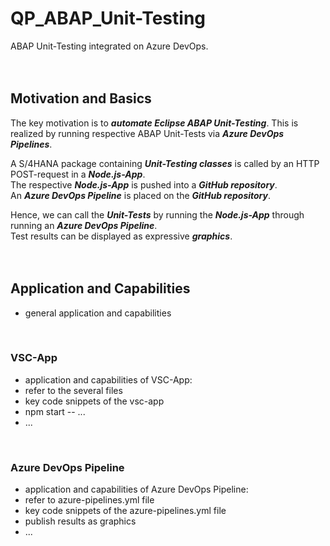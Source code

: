 # QP_ABAP_Unit-Testing

ABAP Unit-Testing integrated on Azure DevOps.
<br><br><br>


## Motivation and Basics

The key motivation is to **_automate Eclipse ABAP Unit-Testing_**.
This is realized by running respective ABAP Unit-Tests via **_Azure DevOps Pipelines_**.

A S/4HANA package containing **_Unit-Testing classes_** is called by an HTTP POST-request in a **_Node.js-App_**.<br>
The respective **_Node.js-App_** is pushed into a **_GitHub repository_**.<br>
An **_Azure DevOps Pipeline_** is placed on the **_GitHub repository_**.<br>

Hence, we can call the **_Unit-Tests_** by running the **_Node.js-App_** through running an **_Azure DevOps Pipeline_**.<br>
Test results can be displayed as expressive **_graphics_**.
<br><br><br>


## Application and Capabilities

- general application and capabilities
<br>


### VSC-App

- application and capabilities of VSC-App:
- refer to the several files
- key code snippets of the vsc-app
- npm start -- ...
- ...
<br>


### Azure DevOps Pipeline

- application and capabilities of Azure DevOps Pipeline:
- refer to azure-pipelines.yml file
- key code snippets of the azure-pipelines.yml file
- publish results as graphics
- ...

